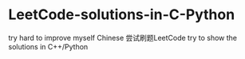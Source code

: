 # LeetCode-solutions-in-C-Python
try hard to improve myself
Chinese 尝试刷题LeetCode
try to show the solutions in C++/Python
